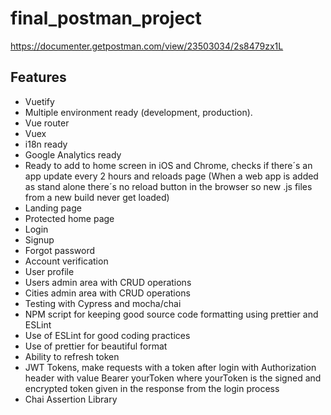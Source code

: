 # final_postman_project

https://documenter.getpostman.com/view/23503034/2s8479zx1L

<h2> Features </h2> 

- Vuetify
- Multiple environment ready (development, production).
- Vue router
- Vuex
- i18n ready
- Google Analytics ready
- Ready to add to home screen in iOS and Chrome, checks if there´s an app update every 2 hours and reloads page (When a web app is added as stand alone there´s no reload button in the browser so new .js files from a new build never get loaded)
- Landing page
- Protected home page
- Login
- Signup
- Forgot password
- Account verification
- User profile
- Users admin area with CRUD operations
- Cities admin area with CRUD operations
- Testing with Cypress and mocha/chai
- NPM script for keeping good source code formatting using prettier and ESLint
- Use of ESLint for good coding practices
- Use of prettier for beautiful format
- Ability to refresh token
- JWT Tokens, make requests with a token after login with Authorization header with value Bearer yourToken where yourToken is the signed and encrypted token given in the response from the login process
- Chai Assertion Library
